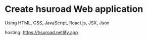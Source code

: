 # Create hsuroad Web application

Using HTML, CSS, JavaScript, React.js, JSX, Json


hosting: https://hsuroad.netlify.app
